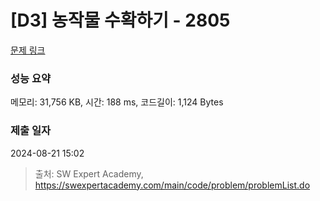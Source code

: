 # [D3] 농작물 수확하기 - 2805 

[문제 링크](https://swexpertacademy.com/main/code/problem/problemDetail.do?contestProbId=AV7GLXqKAWYDFAXB) 

### 성능 요약

메모리: 31,756 KB, 시간: 188 ms, 코드길이: 1,124 Bytes

### 제출 일자

2024-08-21 15:02



> 출처: SW Expert Academy, https://swexpertacademy.com/main/code/problem/problemList.do